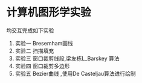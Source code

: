 # 计算机图形学实验
均交互完成如下实验
1. 实验一 Bresemham画线
2. 实验二 扫描填充
3. 实验三 窗口裁剪线段,梁友栋L_Barskey 算法
4. 实验四 窗口裁剪多边形
5. 实验五 Bezier曲线 ,使用De Casteljau算法进行绘制